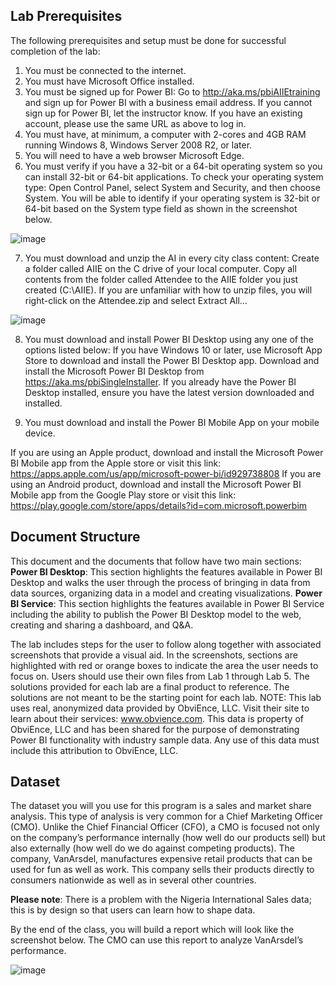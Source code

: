 ## Lab Prerequisites

The following prerequisites and setup must be done for successful completion of the lab:
1. You must be connected to the internet.
2. You must have Microsoft Office installed.
3. You must be signed up for Power BI: Go to http://aka.ms/pbiAIIEtraining and sign up for
Power BI with a business email address. If you cannot sign up for Power BI, let the instructor
know. If you have an existing account, please use the same URL as above to log in.
4. You must have, at minimum, a computer with 2-cores and 4GB RAM running Windows 8,
Windows Server 2008 R2, or later.
5. You will need to have  a web browser Microsoft Edge.
6. You must verify if you have a 32-bit or a 64-bit operating system so you can install 32-bit or
64-bit applications. To check your operating system type:
Open Control Panel, select System and Security, and then choose System.
You will be able to identify if your operating system is 32-bit or 64-bit based on the
System type field as shown in the screenshot below.

![image](https://github.com/DataScienceNigeria/Arewaladies4tech/assets/51835629/8948941b-f023-43f9-acf3-f54b2d7e7157)

7. You must download and unzip the AI in every city class content: Create a folder called AIIE on
the C drive of your local computer. Copy all contents from the folder called Attendee to the
AIIE folder you just created (C:\AIIE). If you are unfamiliar with how to unzip files, you will
right-click on the Attendee.zip and select Extract All…

![image](https://github.com/DataScienceNigeria/Arewaladies4tech/assets/51835629/5c6c106c-b032-4b06-92fb-eb6a5654eecd)

8. You must download and install Power BI Desktop using any one of the options listed below:
If you have Windows 10 or later, use Microsoft App Store to download and install the
Power BI Desktop app.
Download and install the Microsoft Power BI Desktop from
https://aka.ms/pbiSingleInstaller.
If you already have the Power BI Desktop installed, ensure you have the latest version
downloaded and installed.

9. You must download and install the Power BI Mobile App on your mobile device.

If you are using an Apple product, download and install the Microsoft Power BI
Mobile app from the Apple store or visit this link:
https://apps.apple.com/us/app/microsoft-power-bi/id929738808
If you are using an Android product, download and install the Microsoft Power BI
Mobile app from the Google Play store or visit this link:
https://play.google.com/store/apps/details?id=com.microsoft.powerbim

## Document Structure
This document and the documents that follow have two main sections:
**Power BI Desktop**: This section highlights the features available in Power BI Desktop and
walks the user through the process of bringing in data from data sources, organizing data in
a model and creating visualizations.
**Power BI Service**: This section highlights the features available in Power BI Service including
the ability to publish the Power BI Desktop model to the web, creating and sharing a
dashboard, and Q&A.

The lab includes steps for the user to follow along together with associated screenshots that provide
a visual aid. In the screenshots, sections are highlighted with red or orange boxes to indicate the
area the user needs to focus on.
Users should use their own files from Lab 1 through Lab 5. The solutions provided for each lab are
a final product to reference. The solutions are not meant to be the starting point for each lab.
NOTE: This lab uses real, anonymized data provided by ObviEnce, LLC. Visit their
site to learn about their services: www.obvience.com. This data is property of
ObviEnce, LLC and has been shared for the purpose of demonstrating Power BI
functionality with industry sample data. Any use of this data must include this
attribution to ObviEnce, LLC.

## Dataset
The dataset you will you use for this program is a sales and market share analysis. This
type of analysis is very common for a Chief Marketing Officer (CMO). Unlike the Chief Financial
Officer (CFO), a CMO is focused not only on the company’s performance internally (how well do our
products sell) but also externally (how well do we do against competing products).
The company, VanArsdel, manufactures expensive retail products that can be used for fun as well as
work. This company sells their products directly to consumers nationwide as well as in several other
countries.

**Please note**: There is a problem with the Nigeria International Sales data; this is
by design so that users can learn how to shape data.

By the end of the class, you will build a report which will look like the screenshot below. The CMO
can use this report to analyze VanArsdel’s performance.

![image](https://github.com/DataScienceNigeria/Arewaladies4tech/assets/51835629/bb9fd4e5-3859-46f3-bd29-98c2378bd6b1)
